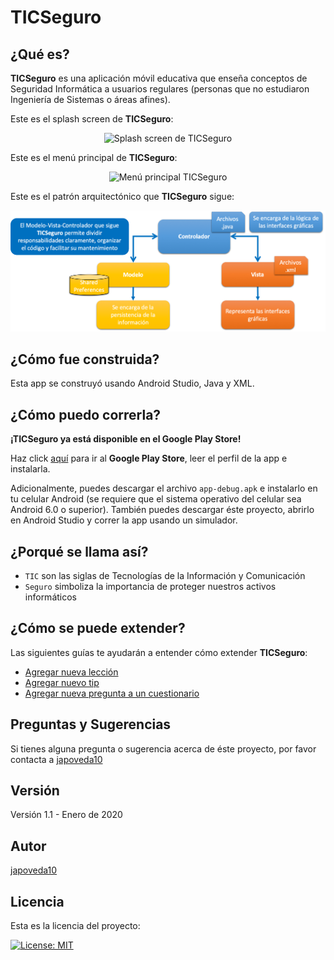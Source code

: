 # TICSeguro

## ¿Qué es?

**TICSeguro** es una aplicación móvil educativa que enseña conceptos de Seguridad Informática a usuarios regulares (personas que no estudiaron Ingeniería de Sistemas o áreas afines).

Este es el splash screen de **TICSeguro**:

<p align="center">
  <img alt="Splash screen de TICSeguro" src="https://github.com/JulioPoveda/TICSeguro/blob/master/images/TICSeguro_splash_screen.png?raw=true" height="500" width="300">
</p>

Este es el menú principal de **TICSeguro**:

<p align="center">
  <img alt="Menú principal TICSeguro" src="https://github.com/JulioPoveda/TICSeguro/blob/master/images/TICSeguro_main_menu.png?raw=true" height="500" width="300">
</p>

Este es el patrón arquitectónico que **TICSeguro** sigue:

<p align="center">
  <img alt="Patrón Arquitectónico Modelo Vista Controlador de TICSeguro" src="https://raw.githubusercontent.com/JulioPoveda/TICSeguro/master/images/PATRON_ARQUITECTONICO.png">
</p>

## ¿Cómo fue construida?

Esta app se construyó usando Android Studio, Java y XML.

## ¿Cómo puedo correrla?

**¡TICSeguro ya está disponible en el Google Play Store!** 

Haz click [aquí](https://play.google.com/store/apps/details?id=com.educationalappsdev.ticseguro&hl=es_419) para ir al **Google Play Store**, leer el perfil de la app e instalarla.

Adicionalmente, puedes descargar el archivo `app-debug.apk` e instalarlo en tu celular Android (se requiere que el sistema operativo del celular sea Android 6.0 o superior). También puedes descargar éste proyecto, abrirlo en Android Studio y correr la app usando un simulador.

## ¿Porqué se llama así?

* ```TIC``` son las siglas de Tecnologías de la Información y Comunicación
* ```Seguro``` simboliza la importancia de proteger nuestros activos informáticos

## ¿Cómo se puede extender?

Las siguientes guías te ayudarán a entender cómo extender **TICSeguro**:

* [Agregar nueva lección](https://github.com/JulioPoveda/TICSeguro/blob/master/EXTENDER%20LA%20APP/AGREGAR_NUEVA_LECCION.md)
* [Agregar nuevo tip](https://github.com/JulioPoveda/TICSeguro/blob/master/EXTENDER%20LA%20APP/AGREGAR_NUEVO_TIP.md)
* [Agregar nueva pregunta a un cuestionario](https://github.com/JulioPoveda/TICSeguro/blob/master/EXTENDER%20LA%20APP/AGREGAR_NUEVA_PREGUNTA_CUESTIONARIO.md)

## Preguntas y Sugerencias

Si tienes alguna pregunta o sugerencia acerca de éste proyecto, por favor contacta a [japoveda10](mailto:ja.poveda10@uniandes.edu.co)

## Versión

Versión 1.1 - Enero de 2020

## Autor

[japoveda10](https://github.com/japoveda10)

## Licencia

Esta es la licencia del proyecto:

[![License: MIT](https://img.shields.io/badge/License-MIT-yellow.svg)](https://opensource.org/licenses/MIT)
